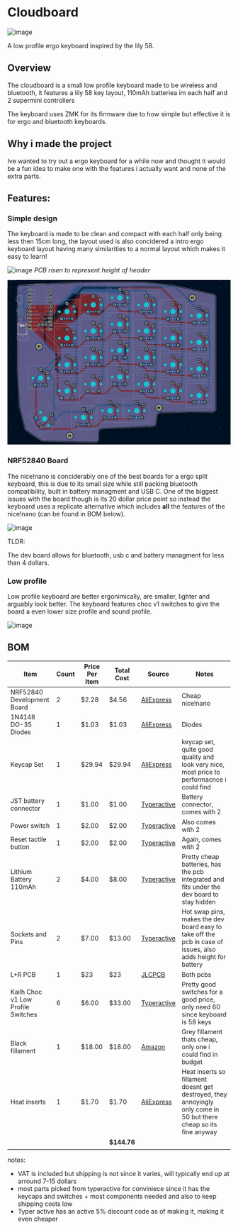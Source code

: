 # Cloudboard

![image](https://github.com/user-attachments/assets/d89a52b3-8189-44c9-9ff8-1f11f88b464c)

A low profile ergo keyboard inspired by the lily 58.

## Overview

The cloudboard is a small low profile keyboard made to be wireless and bluetooth, it features a lily 58 key layout, 110mAh batteriea im each half and 2 supermini controllers

The keyboard uses ZMK for its firmware due to how simple but effective it is for ergo and bluetooth keyboards.

## Why i made the project

Ive wanted to try out a ergo keyboard for a while now and thought it would be a fun idea to make one with the features i actually want and none of the extra parts.

## Features:

### Simple design

The keyboard is made to be clean and compact with each half only being less then 15cm long, the layout used is also concidered a intro ergo keyboard layout having many similarities to a normal layout which makes it easy to learn!

![image](https://github.com/user-attachments/assets/e24635f4-9091-40d6-8df4-e172e8bf7eeb)
*PCB risen to represent height of header*

![pcb](static/pcb.png)


### NRF52840 Board

The nice!nano is conciderably one of the best boards for a ergo split keyboard, this is due to its small size while still packing bluetooth compatibility, built in battery managment and USB C. One of the biggest issues with the board though is its 20 dollar price point so instead the keyboard uses a replicate alternative which includes **all** the features of the nice!nano (can be found in BOM below).

<img width="800" height="600" alt="image" src="https://github.com/user-attachments/assets/997e4fce-30fc-4af8-adf2-69cb36a1dc38" />


TLDR:

The dev board allows for bluetooth, usb c and battery managment for less than 4 dollars.

### Low profile

Low profile keyboard are better ergonimically, are smaller, lighter and arguably look better. The keyboard features choc v1 switches to give the board a even lower size profile and sound profile.

![image](https://github.com/user-attachments/assets/4c022ef0-c3ee-48b4-a293-6787055a77df)




## BOM

| Item                               | Count | Price Per Item | Total Cost  | Source                                                                                          | Notes                                                                                                              |
| ---------------------------------- | ----- | -------------- | ----------- | ----------------------------------------------------------------------------------------------- | ------------------------------------------------------------------------------------------------------------------ |
| NRF52840 Development Board         | 2     | $2.28          | $4.56       | [AliExpress](https://www.aliexpress.com/item/1005006343285322.html)                             | Cheap nice!nano                                                                                                    |
| 1N4148 DO-35 Diodes                | 1     | $1.03          | $1.03       | [AliExpress](https://www.aliexpress.com/item/1005002339916163.html)                             | Diodes                                                                                                             |
| Keycap Set                         | 1     | $29.94         | $29.94      | [AliExpress](https://www.aliexpress.com/item/1005007511714496.html)                             | keycap set, quite good quality and look very nice, most price to performacnce i could find                         |
| JST battery connector              | 1     | $1.00          | $1.00       | [Typeractive](https://typeractive.xyz/products/battery-jack?variant=45597492707559)             | Battery connector, comes with 2                                                                                    |
| Power switch                       | 1     | $2.00          | $2.00       | [Typeractive](https://typeractive.xyz/products/power-switch?variant=45597854171367)             | Also comes with 2                                                                                                  |
| Reset tactile button               | 1     | $2.00          | $2.00       | [Typeractive](https://typeractive.xyz/products/reset-button?variant=45597784932583)             | Again, comes with 2                                                                                                |
| Lithium Battery 110mAh             | 2     | $4.00          | $8.00       | [Typeractive](https://typeractive.xyz/products/lithium-battery-110mah?variant=43294731665639)   | Pretty cheap batteries, has the pcb integrated and fits under the dev board to stay hidden                         |
| Sockets and Pins                   | 2     | $7.00          | $13.00      | [Typeractive](https://typeractive.xyz/products/machine-sockets-and-pins?variant=45741664501991) | Hot swap pins, makes the dev board easy to take off the pcb in case of issues, also adds height for battery        |
| L+R PCB                            | 1   | $23           | $23    | [JLCPCB](https://cart.jlcpcb.com/quote?rand=0.6702360434866385)                                 | Both pcbs                                                                                                          |
| Kailh Choc v1 Low Profile Switches | 6     | $6.00          | $33.00      | [Typeractive](https://typeractive.xyz/products/choc-switches?variant=45741919240423)            | Pretty good switches for a good price, only need 60 since keyboard is 58 keys                                      |
| Black fillament                    | 1     | $18.00         | $18.00      | [Amazon](https://a.co/d/5nH2rc7)                                                                | Grey fillament thats cheap, only one i could find in budget                                                        |
| Heat inserts                       | 1     | $1.70          | $1.70       | [AliExpress](https://www.aliexpress.com/item/1005008666672949.html)                             | Heat inserts so fillament doesnt get destroyed, they annoyingly only come in 50 but there cheap so its fine anyway |
|                                    |       |                | **$144.76** |                                                                                                 |                                                                                                                    |
|                                    |

notes:

- VAT is included but shipping is not since it varies, will typically end up at arround 7-15 dollars
- most parts picked from typeractive for conviniece since it has the keycaps and switches + most components needed and also to keep shipping costs low
- Typer active has an active 5% discount code as of making it, making it even cheaper
